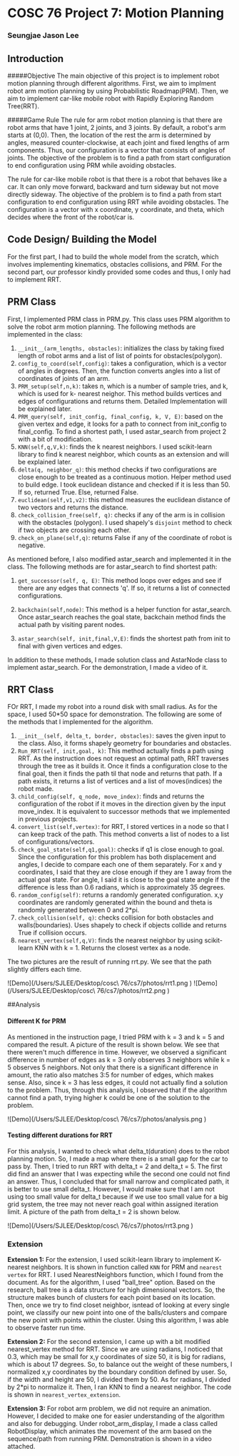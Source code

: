 # COSC 76 Project 7: Motion Planning
### Seungjae Jason Lee



## Introduction

#####Objective 
The main objective of this project is to implement robot motion planning through different algorithms. First, we aim to implment robot arm motion planning by using Probabilistic Roadmap(PRM). Then, we aim to implement car-like mobile robot with Rapidly Exploring Random Tree(RRT). 

#####Game Rule 
The rule for arm robot motion planning is that there are robot arms that have 1 joint, 2 joints, and 3 joints. By default, a robot's arm starts at (0,0). Then, the location of the rest the arm is determined by angles, measured counter-clockwise, at each joint and fixed lengths of arm components. Thus, our configuration is a vector that consists of angles of joints. The objective of the problem is to find a path from start configuration to end configuration using PRM while avoiding obstacles. 

The rule for car-like mobile robot is that there is a robot that behaves like a car. It can only move forward, backward and turn sideway but not move directly sideway. The objective of the problem is to find a path from start configuration to end configuration using RRT while avoiding obstacles. The configuration is a vector with x coordinate, y coordinate, and theta, which decides where the front of the robot/car is. 


## Code Design/ Building the Model
For the first part, I had to build the whole model from the scratch, which involves implementing kinematics, obstacles collisions, and PRM. For the second part, our professor kindly provided some codes and thus, I only had to implement RRT. 

## PRM Class

First, I implemented PRM class in PRM.py. This class uses PRM algorithm to solve the robot arm motion planning. The following methods are implemented in the class:

1. `__init__(arm_lengths, obstacles)`: initializes the class by taking fixed length of robot arms and a list of list of points for obstacles(polygon).
2. `config_to_coord(self,config)`: takes a configuration, which is a vector of angles in degrees. Then, the function converts angles into a list of coordinates of joints of an arm.
3. `PRM_setup(self,n,k)`: takes n, which is a number of sample tries, and k, which is used for k- nearest neighor. This method builds vertices and edges of configurations and returns them. Detailed Implementation will be explained later.
4. `PRM_query(self, init_config, final_config, k, V, E)`: based on the given vertex and edge, it looks for a path to connect from init\_config to final\_config. To find a shortest path, I used astar_search from project 2 with a bit of modification.
5. `KNN(self,q,V,k)`: finds the k nearest neighbors. I used scikit-learn library to find k nearest neighbor, which counts as an extension and will be explained later. 
6. `delta(q, neighbor_q)`: this method checks if two configurations are close enough to be treated as a continuous motion. Helper method used to build edge. I took euclidean distance and checked if it is less than 50. If so, returned True. Else, returned False. 
7. `euclidean(self,v1,v2)`: this method measures the euclidean distance of two vectors and returns the distance.
8. `check_collision_free(self, q)`: checks if any of the arm is in collision with the obstacles (polygon). I used shapely's `disjoint` method to check if two objects are crossing each other. 
9. `check_on_plane(self,q)`: returns False if any of the coordinate of robot is negative. 

As mentioned before, I also modified astar\_search and implemented it in the class. The following methods are for astar_search to find shortest path:


1. `get_successor(self, q, E)`: This method loops over edges and see if there are any edges that connects 'q'. If so, it returns a list of connected configurations.
 
2. `backchain(self,node)`: This method is a helper function for astar\_search. Once astar_search reaches the goal state, backchain method finds the actual path by visiting parent nodes. 
3. `astar_search(self, init,final,V,E)`: finds the shortest path from init to final with given vertices and edges. 

In addition to these methods, I made solution class and AstarNode class to implement astar_search. For the demonstration, I made a video of it. 

## RRT Class

FOr RRT, I made my robot into a round disk with small radius. As for the space, I used 50*50 space for demonstration. The following are some of the methods that I implemented for the algorithm.

1. `__init__(self, delta_t, border, obstacles)`: saves the given input to the class. Also, it forms shapely geometry for boundaries and obstacles.
2.  `Run_RRT(self, init,goal, k)`: This method actually finds a path using RRT. As the instruction does not request an optimal path, RRT traverses through the tree as it builds it. Once it finds a configuration close to the final goal, then it finds the path til that node and returns that path. If a path exists, it returns a list of vertices and a list of moves(indices) the robot made.
3. `child_config(self, q_node, move_index)`: finds and returns the configuration of the robot if it moves in the direction given by the input move_index. It is equivalent to successor methods that we implemented in previous projects.
4. `convert_list(self,vertex)`: for RRT, I stored vertices in a node so that I can keep track of the path. This method converts a list of nodes to a list of configurations/vectors.
5. `check_goal_state(self,q1,goal)`: checks if q1 is close enough to goal. Since the configuration for this problem has both displacement and angles, I decide to compare each one of them separately. For x and y coordinates, I said that they are close enough if they are 1 away from the actual goal state. For angle, I said it is close to the goal state angle if the difference is less than 0.6 radians, which is approximately 35 degrees.
6. `random_config(self)`: returns a randomly generated configuration. x,y coordinates are randomly generated within the bound and theta is randomly generated between 0 and 2*pi. 
7. `check_collision(self, q)`: checks collision for both obstacles and walls(boundaries). Uses shapely to check if objects collide and returns True if collision occurs.
8. `nearest_vertex(self,q,V)`: finds the nearest neighbor by using scikit-learn KNN with k = 1. Returns the closest vertex as a node. 

The two pictures are the result of running rrt.py. We see that the path slightly differs each time. 

![Demo](/Users/SJLEE/Desktop/cosc\ 76/cs7/photos/rrt1.png )
![Demo](/Users/SJLEE/Desktop/cosc\ 76/cs7/photos/rrt2.png )

##Analysis

#### Different K for PRM
As mentioned in the instruction page, I tried PRM with k = 3 and k = 5 and compared the result. A picture of the result is shown below. We see that there weren't much difference in time. However, we observed a significant difference in number of edges as k = 3 only observes 3 neighbors while k = 5 observes 5 neighbors. Not only that there is a significant difference in amount, the ratio also matches 3:5 for number of edges, which makes sense. Also, since k = 3 has less edges, it could not actually find a solution to the problem. Thus, through this analysis, I observed that if the algorithm cannot find a path, trying higher k could be one of the solution to the problem. 

![Demo](/Users/SJLEE/Desktop/cosc\ 76/cs7/photos/analysis.png )

#### Testing different durations for RRT
For this analysis, I wanted to check what delta\_t(duration) does to the robot planning motion. So, I made a map where there is a small gap for the car to pass by. Then, I tried to run RRT with delta\_t = 2 and delta\_t = 5. The first did find an answer that I was expecting while the second one could not find an answer. Thus, I concluded that for small narrow and complicated path, it is better to use small delta\_t. However, I would make sure that I am not using too small value for delta_t because if we use too small value for a big grid system, the tree may not never reach goal within assigned iteration limit. A picture of the path from delta\_t = 2 is shown below. 

![Demo](/Users/SJLEE/Desktop/cosc\ 76/cs7/photos/rrt3.png )
### Extension

	
**Extension 1:**
 For the extension, I used scikit-learn library to implement K- nearest neighbors. It is shown in function called `KNN` for PRM and `nearest vertex` for RRT. I used NearestNeighbors function, which I found from the document. As for the algorithm, I used "ball_tree" option. Based on the research, ball tree is a data structure for high dimensional vectors. So, the structure makes bunch of clusters for each point based on its location. Then, once we try to find closet neighbor, isntead of looking at every single point, we classify our new point into one of the balls/clusters and compare the new point with points within the cluster. Using this algorithm, I was able to observe faster run time. 
 
**Extension 2:**
For the second extension, I came up with a bit modified nearest_vertex method for RRT. Since we are using radians, I noticed that 0.3, which may be small for x,y coordinates of size 50, it is big for radians, which is about 17 degrees. So, to balance out the weight of these numbers, I normalized x,y coordinates by the boundary condition defined by user. So, if the width and height are 50, I divided them by 50. As for radians, I divided by 2*pi to normalize it. Then, I ran KNN to find a nearest neighbor. The code is shown in `nearest_vertex_extension`.  


**Extension 3:**
For robot arm problem, we did not require an animation. However, I decided to make one for easier understanding of the algorithm and also for debugging. Under robot_arm_display, I made a class called RobotDisplay, which animates the movement of the arm based on the sequence/path from running PRM. Demonstration is shown in a video attached. 
	
